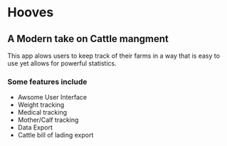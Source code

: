 # Hooves
## A Modern take on Cattle mangment

This app alows users to keep track of their farms in a way that is easy to use yet allows for powerful statistics.

### Some features include

- Awsome User Interface
- Weight tracking
- Medical tracking
- Mother/Calf tracking
- Data Export
- Cattle bill of lading export





